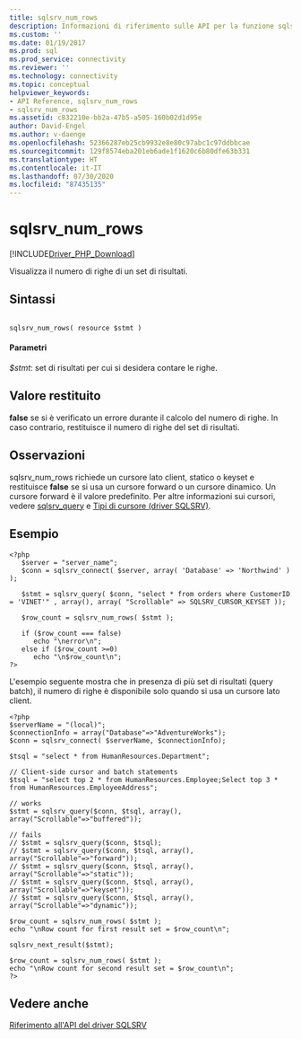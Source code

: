```yaml
---
title: sqlsrv_num_rows
description: Informazioni di riferimento sulle API per la funzione sqlsrv_num_rows nel driver Microsoft SQLSRV per PHP per SQL Server.
ms.custom: ''
ms.date: 01/19/2017
ms.prod: sql
ms.prod_service: connectivity
ms.reviewer: ''
ms.technology: connectivity
ms.topic: conceptual
helpviewer_keywords:
- API Reference, sqlsrv_num_rows
- sqlsrv_num_rows
ms.assetid: c832210e-bb2a-47b5-a505-160b02d1d95e
author: David-Engel
ms.author: v-daenge
ms.openlocfilehash: 52366287eb25cb9932e8e80c97abc1c97ddbbcae
ms.sourcegitcommit: 129f8574eba201eb6ade1f1620c6b80dfe63b331
ms.translationtype: HT
ms.contentlocale: it-IT
ms.lasthandoff: 07/30/2020
ms.locfileid: "87435135"
---
```

# <a name="sqlsrv_num_rows"></a>sqlsrv_num_rows
[!INCLUDE[Driver_PHP_Download](../../includes/driver_php_download.md)]

Visualizza il numero di righe di un set di risultati.  
  
## <a name="syntax"></a>Sintassi  
  
```  
  
sqlsrv_num_rows( resource $stmt )  
```  
  
#### <a name="parameters"></a>Parametri  
*$stmt*: set di risultati per cui si desidera contare le righe.  
  
## <a name="return-value"></a>Valore restituito  
**false** se si è verificato un errore durante il calcolo del numero di righe. In caso contrario, restituisce il numero di righe del set di risultati.  
  
## <a name="remarks"></a>Osservazioni  
sqlsrv_num_rows richiede un cursore lato client, statico o keyset e restituisce **false** se si usa un cursore forward o un cursore dinamico. Un cursore forward è il valore predefinito. Per altre informazioni sui cursori, vedere [sqlsrv_query](../../connect/php/sqlsrv-query.md) e [Tipi di cursore &#40;driver SQLSRV&#41;](../../connect/php/cursor-types-sqlsrv-driver.md).  
  
## <a name="example"></a>Esempio  
  
```  
<?php  
   $server = "server_name";  
   $conn = sqlsrv_connect( $server, array( 'Database' => 'Northwind' ) );  
  
   $stmt = sqlsrv_query( $conn, "select * from orders where CustomerID = 'VINET'" , array(), array( "Scrollable" => SQLSRV_CURSOR_KEYSET ));  
  
   $row_count = sqlsrv_num_rows( $stmt );  
  
   if ($row_count === false)  
      echo "\nerror\n";  
   else if ($row_count >=0)  
      echo "\n$row_count\n";  
?>  
```  
  
L'esempio seguente mostra che in presenza di più set di risultati (query batch), il numero di righe è disponibile solo quando si usa un cursore lato client.  
  
```  
<?php  
$serverName = "(local)";  
$connectionInfo = array("Database"=>"AdventureWorks");  
$conn = sqlsrv_connect( $serverName, $connectionInfo);  
  
$tsql = "select * from HumanResources.Department";  
  
// Client-side cursor and batch statements  
$tsql = "select top 2 * from HumanResources.Employee;Select top 3 * from HumanResources.EmployeeAddress";  
  
// works  
$stmt = sqlsrv_query($conn, $tsql, array(), array("Scrollable"=>"buffered"));  
  
// fails  
// $stmt = sqlsrv_query($conn, $tsql);  
// $stmt = sqlsrv_query($conn, $tsql, array(), array("Scrollable"=>"forward"));  
// $stmt = sqlsrv_query($conn, $tsql, array(), array("Scrollable"=>"static"));  
// $stmt = sqlsrv_query($conn, $tsql, array(), array("Scrollable"=>"keyset"));  
// $stmt = sqlsrv_query($conn, $tsql, array(), array("Scrollable"=>"dynamic"));  
  
$row_count = sqlsrv_num_rows( $stmt );  
echo "\nRow count for first result set = $row_count\n";  
  
sqlsrv_next_result($stmt);  
  
$row_count = sqlsrv_num_rows( $stmt );  
echo "\nRow count for second result set = $row_count\n";  
?>  
```  
  
## <a name="see-also"></a>Vedere anche  
[Riferimento all'API del driver SQLSRV](../../connect/php/sqlsrv-driver-api-reference.md)  
  
